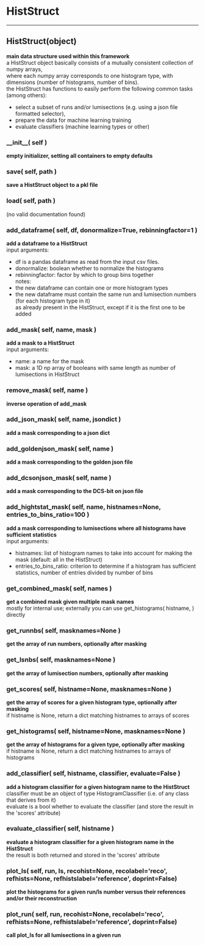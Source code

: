 # HistStruct  
  
- - -    
## HistStruct(object)  
**main data structure used within this framework**  
a HistStruct object basically consists of a mutually consistent collection of numpy arrays,  
where each numpy array corresponds to one histogram type, with dimensions (number of histograms, number of bins).  
the HistStruct has functions to easily perform the following common tasks (among others):  
- select a subset of runs and/or lumisections (e.g. using a json file formatted selector),  
- prepare the data for machine learning training  
- evaluate classifiers (machine learning types or other)  
  
### \_\_init\_\_( self )  
**empty initializer, setting all containers to empty defaults**  
  
### save( self, path )  
**save a HistStruct object to a pkl file**  
  
### load( self, path )  
(no valid documentation found)  
  
### add\_dataframe( self, df, donormalize=True, rebinningfactor=1 )  
**add a dataframe to a HistStruct**  
input arguments:  
- df is a pandas dataframe as read from the input csv files.  
- donormalize: boolean whether to normalize the histograms  
- rebinningfactor: factor by which to group bins together  
notes:  
- the new dataframe can contain one or more histogram types  
- the new dataframe must contain the same run and lumisection numbers (for each histogram type in it)  
as already present in the HistStruct, except if it is the first one to be added  
  
### add\_mask( self, name, mask )  
**add a mask to a HistStruct**  
input arguments:  
- name: a name for the mask  
- mask: a 1D np array of booleans  with same length as number of lumisections in HistStruct  
  
### remove\_mask( self, name )  
**inverse operation of add\_mask**  
  
### add\_json\_mask( self, name, jsondict )  
**add a mask corresponding to a json dict**  
  
### add\_goldenjson\_mask( self, name )  
**add a mask corresponding to the golden json file**  
  
### add\_dcsonjson\_mask( self, name )  
**add a mask corresponding to the DCS-bit on json file**  
  
### add\_hightstat\_mask( self, name, histnames=None, entries\_to\_bins\_ratio=100 )  
**add a mask corresponding to lumisections where all histograms have sufficient statistics**  
input arguments:  
- histnames: list of histogram names to take into account for making the mask (default: all in the HistStruct)  
- entries\_to\_bins\_ratio: criterion to determine if a histogram has sufficient statistics, number of entries divided by number of bins  
  
### get\_combined\_mask( self, names )  
**get a combined mask given multiple mask names**  
mostly for internal use; externally you can use get\_histograms( histname, <list of mask names>) directly  
  
### get\_runnbs( self, masknames=None )  
**get the array of run numbers, optionally after masking**  
  
### get\_lsnbs( self, masknames=None )  
**get the array of lumisection numbers, optionally after masking**  
  
### get\_scores( self, histname=None, masknames=None )  
**get the array of scores for a given histogram type, optionally after masking**  
if histname is None, return a dict matching histnames to arrays of scores  
  
### get\_histograms( self, histname=None, masknames=None )  
**get the array of histograms for a given type, optionally after masking**  
if histname is None, return a dict matching histnames to arrays of histograms  
  
### add\_classifier( self, histname, classifier, evaluate=False )  
**add a histogram classifier for a given histogram name to the HistStruct**  
classifier must be an object of type HistogramClassifier (i.e. of any class that derives from it)  
evaluate is a bool whether to evaluate the classifier (and store the result in the 'scores' attribute)  
  
### evaluate\_classifier( self, histname )  
**evaluate a histogram classifier for a given histogram name in the HistStruct**  
the result is both returned and stored in the 'scores' attribute  
  
### plot\_ls( self, run, ls, recohist=None, recolabel='reco', refhists=None, refhistslabel='reference', doprint=False)  
**plot the histograms for a given run/ls number versus their references and/or their reconstruction**  
  
### plot\_run( self, run, recohist=None, recolabel='reco', refhists=None, refhistslabel='reference', doprint=False)  
**call plot\_ls for all lumisections in a given run**  
  
